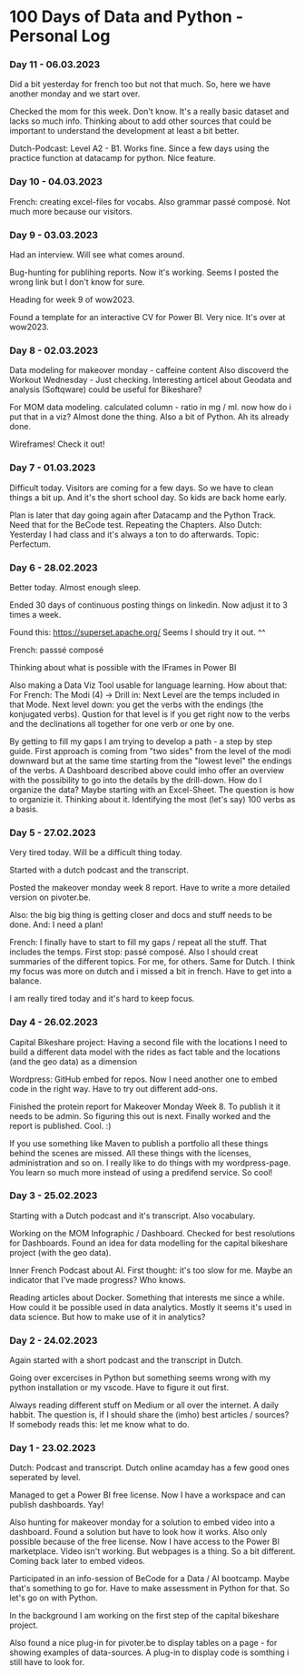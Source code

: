 # 100 Days of Data and Python - Personal Log

### Day 11 - 06.03.2023

Did a bit yesterday for french too but not that much. So, here we have another monday and we start over.

Checked the mom for this week. Don't know. It's a really basic dataset and lacks so much info. Thinking about to add other sources that could be important to understand the development at least a bit better.

Dutch-Podcast: Level A2 - B1. Works fine. 
Since a few days using the practice function at datacamp for python. Nice feature.


### Day 10 - 04.03.2023

French: creating excel-files for vocabs. Also grammar passé composé.
Not much more because our visitors.


### Day 9 - 03.03.2023

Had an interview. Will see what comes around.

Bug-hunting for publihing reports. Now it's working. Seems I posted the wrong link but I don't know for sure.

Heading for week 9 of wow2023.

Found a template for an interactive CV for Power BI. Very nice. It's over at wow2023.

### Day 8 - 02.03.2023

Data modeling for makeover monday - caffeine content
Also discoverd the Workout Wednesday - Just checking.
Interesting articel about Geodata and analysis (Softqware) could be useful for Bikeshare?

For MOM data modeling. calculated column - ratio in mg / ml. now how do i put that in a viz?
Almost done the thing. Also a bit of Python. Ah its already done. 

Wireframes! Check it out!



### Day 7 - 01.03.2023

Difficult today. Visitors are coming for a few days. So we have to clean things a bit up. And it's the short school day. So kids are back home early.

Plan is later that day going again after Datacamp and the Python Track. Need that for the BeCode test. Repeating the Chapters.
Also Dutch: Yesterday I had class and it's always a ton to do afterwards. Topic: Perfectum.



### Day 6 - 28.02.2023

Better today. Almost enough sleep.

Ended 30 days of continuous posting things on linkedin. Now adjust it to 3 times a week.

Found this: https://superset.apache.org/ 
Seems I should try it out. ^^

French: passsé composé 

Thinking about what is possible with the IFrames in Power BI

Also making a Data Viz Tool usable for language learning. How about that:
For French:
The Modi (4) -> Drill in: Next Level are the temps included in that Mode.
Next level down: you get the verbs with the endings (the konjugated verbs).
Qustion for that level is if you get right now to the verbs and the declinations all together for one verb or one by one.

By getting to fill my gaps I am trying to develop a path - a step by step guide. First approach is coming from "two sides" from the level of the modi downward but at the same time starting from the "lowest level" the endings of the verbs. A Dashboard described above could imho offer an overview with the possibility to go into the details by the drill-down.
How do I organize the data? Maybe starting with an Excel-Sheet. The question is how to organizie it. Thinking about it.
Identifying the most (let's say) 100 verbs as a basis.

### Day 5 - 27.02.2023

Very tired today. Will be a difficult thing today. 

Started with a dutch podcast and the transcript. 

Posted the makeover monday week 8 report. Have to write a more detailed version on pivoter.be.

Also: the big big thing is getting closer and docs and stuff needs to be done. 
And: I need a plan!

French: I finally have to start to fill my gaps / repeat all the stuff. That includes the temps. First stop: passé composé. Also I should creat summaries of the different topics. For me, for others. Same for Dutch. 
I think my focus was more on dutch and i missed a bit in french. Have to get into a balance.

I am really tired today and it's hard to keep focus.




### Day 4 - 26.02.2023

Capital Bikeshare project: Having a second file with the locations I need to build a different data model with the rides as fact table and the locations (and the geo data) as a dimension

Wordpress: GitHub embed for repos. Now I need another one to embed code in the right way. Have to try out different add-ons.

Finished the protein report for Makeover Monday Week 8. To publish it it needs to be admin. So figuring this out is next.
Finally worked and the report is published. Cool. :)

If you use something like Maven to publish a portfolio all these things behind the scenes are missed. All these things with the licenses, administration and so on. I really like to do things with my wordpress-page. You learn so much more instead of using a predifend service. So cool!


### Day 3 - 25.02.2023

Starting with a Dutch podcast and it's transcript. Also vocabulary. 

Working on the MOM Infographic / Dashboard. 
Checked for best resolutions for Dashboards. Found an idea for data modelling for the capital bikeshare project (with the geo data).

Inner French Podcast about AI. First thought: it's too slow for me. Maybe an indicator that I've made progress? Who knows.

Reading articles about Docker. Something that interests me since a while. How could it be possible used in data analytics. Mostly it seems it's used in data science. But how to make use of it in analytics?



### Day 2 - 24.02.2023

Again started with a short podcast and the transcript in Dutch. 

Going over excercises in Python but something seems wrong with my python installation or my vscode. Have to figure it out first.

Always reading different stuff on Medium or all over the internet. A daily habbit. The question is, if I should share the (imho) best articles / sources?
If somebody reads this: let me know what to do. 



### Day 1 - 23.02.2023

Dutch: Podcast and transcript. Dutch online acamday has a few good ones seperated by level.

Managed to get a Power BI free license. Now I have a workspace and can publish dashboards. Yay!

Also hunting for makeover monday for a solution to embed video into a dashboard. Found a solution but have to look how it works. Also only possible because of the free license. Now I have access to the Power BI marketplace.
Video isn't working. But webpages is a thing. So a bit different. Coming back later to embed videos.

Participated in an info-session of BeCode for a Data / AI bootcamp. Maybe that's something to go for. Have to make assessment in Python for that. So let's go on with Python.

In the background I am working on the first step of the capital bikeshare project. 

Also found a nice plug-in for pivoter.be to display tables on a page - for showing examples of data-sources.
A plug-in to display code is somthing i still have to look for. 
